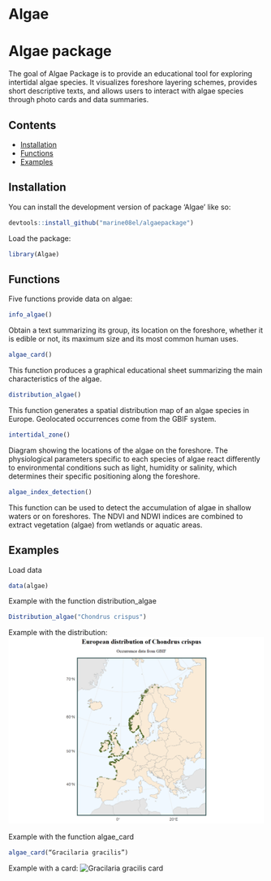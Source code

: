 Algae
================

<!-- README.md is generated from README.Rmd. Please edit that file -->

# Algae package

<!-- badges: start -->
<!-- badges: end -->

The goal of Algae Package is to provide an educational tool for
exploring intertidal algae species. It visualizes foreshore layering
schemes, provides short descriptive texts, and allows users to interact
with algae species through photo cards and data summaries. 

## Contents

- [Installation](#installation)
- [Functions](#functions)
- [Examples](#example)

## Installation

You can install the development version of package ‘Algae’ like so:
```r
devtools::install_github("marine08el/algaepackage")
``` 

Load the package: 
```r
library(Algae)
```

## Functions

Five functions provide data on algae:

```r
info_algae() 
```
Obtain a text summarizing its group, its location on the foreshore,
whether it is edible or not, its maximum size and its most common human
uses.

```r
algae_card() 
```
This function produces a graphical educational sheet
summarizing the main characteristics of the algae.

```r
distribution_algae() 
```
This function generates a spatial distribution map 
of an algae species in Europe. Geolocated occurrences come from the GBIF system. 

```r
intertidal_zone() 
``` 
Diagram showing the locations of the algae on the foreshore. The physiological
parameters specific to each species of algae react differently to
environmental conditions such as light, humidity or salinity, which
determines their specific positioning along the foreshore.

```r
algae_index_detection() 
``` 
This function can be used to detect the accumulation of algae in shallow waters 
or on foreshores. The NDVI and NDWI indices are combined to extract vegetation (algae) 
from wetlands or aquatic areas.


## Examples

Load data
```r
data(algae)
```

Example with the function distribution_algae

```r
Distribution_algae("Chondrus crispus")
```
Example with the distribution: ![Distribution de Chondrus crispus](man/figures/distribution_algae_chondrus_crispus.png)


Example with the function algae_card

```r
algae_card(“Gracilaria gracilis”)
```

Example with a card: ![Gracilaria gracilis
card](man/figures/algae_card_gracilaria_gracilis.png)
